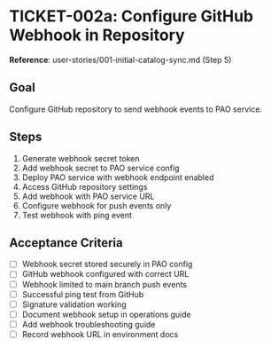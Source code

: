 # TICKET-002a: Configure GitHub Webhook in Repository

**Reference**: user-stories/001-initial-catalog-sync.md (Step 5)

## Goal
Configure GitHub repository to send webhook events to PAO service.

## Steps
1. Generate webhook secret token
2. Add webhook secret to PAO service config
3. Deploy PAO service with webhook endpoint enabled
4. Access GitHub repository settings
5. Add webhook with PAO service URL
6. Configure webhook for push events only
7. Test webhook with ping event

## Acceptance Criteria
- [ ] Webhook secret stored securely in PAO config
- [ ] GitHub webhook configured with correct URL
- [ ] Webhook limited to main branch push events
- [ ] Successful ping test from GitHub
- [ ] Signature validation working
- [ ] Document webhook setup in operations guide
- [ ] Add webhook troubleshooting guide
- [ ] Record webhook URL in environment docs